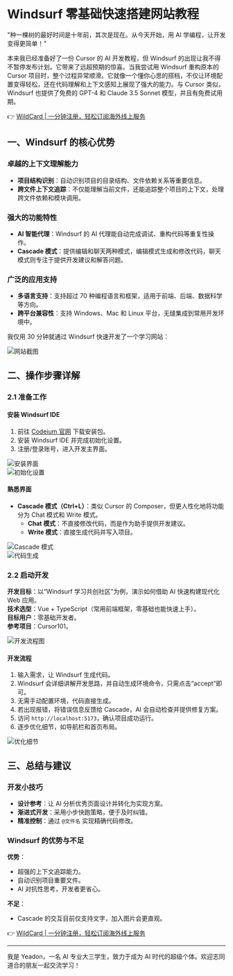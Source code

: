 # Windsurf 零基础快速搭建网站教程

"种一棵树的最好时间是十年前，其次是现在。从今天开始，用 AI 学编程，让开发变得更简单！"

本来我已经准备好了一份 Cursor 的 AI 开发教程，但 Windsurf 的出现让我不得不暂停发布计划。它带来了远超预期的惊喜。当我尝试用 Windsurf 重构原本的 Cursor 项目时，整个过程异常顺滑。它就像一个懂你心思的搭档，不仅让环境配置变得轻松，还在代码理解和上下文感知上展现了强大的能力。与 Cursor 类似，Windsurf 也提供了免费的 GPT-4 和 Claude 3.5 Sonnet 模型，并且有免费试用期。

👉 [WildCard | 一分钟注册，轻松订阅海外线上服务](https://bbtdd.com/WildCard)

## 一、Windsurf 的核心优势

### 卓越的上下文理解能力
- **项目结构识别**：自动识别项目的目录结构、文件依赖关系等重要信息。
- **跨文件上下文追踪**：不仅能理解当前文件，还能追踪整个项目的上下文，处理跨文件依赖和模块调用。

### 强大的功能特性
- **AI 智能代理**：Windsurf 的 AI 代理能自动完成调试、重构代码等重复性操作。
- **Cascade 模式**：提供编辑和聊天两种模式，编辑模式生成和修改代码，聊天模式则专注于提供开发建议和解答问题。

### 广泛的应用支持
- **多语言支持**：支持超过 70 种编程语言和框架，适用于前端、后端、数据科学等方向。
- **跨平台兼容性**：支持 Windows、Mac 和 Linux 平台，无缝集成到常用开发环境中。

我仅用 30 分钟就通过 Windsurf 快速开发了一个学习网站：

![网站截图](https://bbtdd.com/img/7771896905732.webp)

## 二、操作步骤详解

### 2.1 准备工作

#### 安装 Windsurf IDE
1. 前往 [Codeium 官网](https://bbtdd.com/WildCard) 下载安装包。
2. 安装 Windsurf IDE 并完成初始化设置。
3. 注册/登录账号，进入开发主界面。

![安装界面](https://bbtdd.com/img/966657766617962.webp)  
![初始化设置](https://bbtdd.com/img/73117683895.webp)

#### 熟悉界面
- **Cascade 模式（Ctrl+L）**：类似 Cursor 的 Composer，但更人性化地将功能分为 Chat 模式和 Write 模式。
  - **Chat 模式**：不直接修改代码，而是作为助手提供开发建议。
  - **Write 模式**：直接生成代码并写入项目。

![Cascade 模式](https://bbtdd.com/img/3311690486962199.webp)  
![代码生成](https://bbtdd.com/img/567124218.webp)

### 2.2 启动开发

**开发目标**：以“Windsurf 学习共创社区”为例，演示如何借助 AI 快速构建现代化 Web 应用。  
**技术选型**：Vue + TypeScript（常用前端框架，零基础也能快速上手）。  
**目标用户**：零基础开发者。  
**参考项目**：Cursor101。

![开发流程图](https://bbtdd.com/img/18980204032781.webp)

#### 开发流程
1. 输入需求，让 Windsurf 生成代码。
2. Windsurf 会详细讲解开发思路，并自动生成环境命令，只需点击“accept”即可。
3. 无需手动配置环境，代码直接生成。
4. 若出现报错，将错误信息反馈给 Cascade，AI 会自动检查并提供修复方案。
5. 访问 `http://localhost:5173`，确认项目成功运行。
6. 逐步优化细节，如导航栏和首页布局。

![优化细节](https://bbtdd.com/img/127851743479319.webp)

## 三、总结与建议

### 开发小技巧
- **设计参考**：让 AI 分析优秀页面设计并转化为实现方案。
- **渐进式开发**：采用小步快跑策略，便于及时纠错。
- **精准控制**：通过 `@文件名` 实现精确代码修改。

### Windsurf 的优势与不足
**优势**：
- 超强的上下文追踪能力。
- 自动识别项目重要文件。
- AI 对抗性思考，开发者更省心。

**不足**：
- Cascade 的交互目前仅支持文字，加入图片会更直观。

👉 [WildCard | 一分钟注册，轻松订阅海外线上服务](https://bbtdd.com/WildCard)

---

我是 Yeadon，一名 AI 专业大三学生，致力于成为 AI 时代的超级个体。欢迎志同道合的朋友一起交流学习！